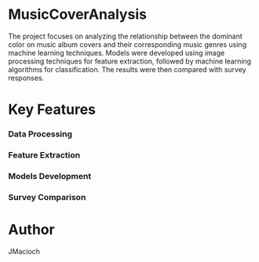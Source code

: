 # MusicCoverAnalysis
The project focuses on analyzing the relationship between the dominant color on music album covers and their corresponding music genres using machine learning techniques. Models were developed using image processing techniques for feature extraction, followed by machine learning algorithms for classification. The results were then compared with survey responses.

# Key Features
### Data Processing

### Feature Extraction

### Models Development

### Survey Comparison



# Author
JMacioch

